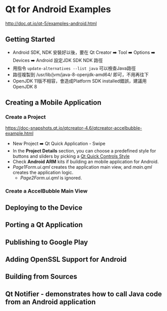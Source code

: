 # Qt for Android Examples
http://doc.qt.io/qt-5/examples-android.html 

## Getting Started
* Android SDK, NDK 安裝好以後，要在 Qt Creator :arrow_right: Tool :arrow_right: Options :arrow_right: Devices :arrow_right: Android 設定JDK SDK NDK 路徑
* 用指令 `update-alternatives --list java` 可以檢查Java路徑
* 路徑複製到 /usr/lib/jvm/java-8-openjdk-amd64/ 即可，不用再往下
* OpenJDK 11版不相容，會造成Platform SDK installed錯誤，建議用OpenJDK 8

## Creating a Mobile Application
### Create a Project
https://doc-snapshots.qt.io/qtcreator-4.6/qtcreator-accelbubble-example.html
* New Project :arrow_right: Qt Quick Application - Swipe
* In the **Project Details** section, you can choose a predefined style for buttons and sliders by picking a [Qt Quick Controls Style](http://doc.qt.io/qt-5/qtquickcontrols2-styles.html)
* Check **Android ARM** kits if building an mobile application for Android.
* *Page1Form.ui.qml* creates the application main view, and *main.qml* creates the application logic. 
  * *Page2Form.ui.qml* is ignored.
### Create a AccelBubble Main View


## Deploying to the Device
## Porting a Qt Application
## Publishing to Google Play
## Adding OpenSSL Support for Android
## Building from Sources
## Qt Notifier - demonstrates how to call Java code from an Android application

